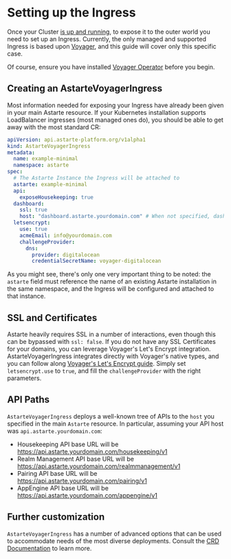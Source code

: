 # Setting up the Ingress

Once your Cluster [is up and running](060-setup_cluster.html), to expose it to the outer world you
need to set up an Ingress. Currently, the only managed and supported Ingress is based upon
[Voyager](https://github.com/appscode/voyager), and this guide will cover only this specific case.

Of course, ensure you have installed [Voyager Operator](https://appscode.com/products/voyager/latest/setup/install/)
before you begin.

## Creating an AstarteVoyagerIngress

Most information needed for exposing your Ingress have already been given in your main Astarte
resource. If your Kubernetes installation supports LoadBalancer ingresses (most managed ones do),
you should be able to get away with the most standard CR:

```yaml
apiVersion: api.astarte-platform.org/v1alpha1
kind: AstarteVoyagerIngress
metadata:
  name: example-minimal
  namespace: astarte
spec:
  # The Astarte Instance the Ingress will be attached to
  astarte: example-minimal
  api:
    exposeHousekeeping: true
  dashboard:
    ssl: true
    host: "dashboard.astarte.yourdomain.com" # When not specified, dashboard will be deployed in /dashboard in the API host.
  letsencrypt:
    use: true
    acmeEmail: info@yourdomain.com
    challengeProvider:
      dns:
        provider: digitalocean
        credentialSecretName: voyager-digitalocean
```

As you might see, there's only one very important thing to be noted: the `astarte` field must reference the name of an
existing Astarte installation in the same namespace, and the Ingress will be configured and attached to that instance.

## SSL and Certificates

Astarte heavily requires SSL in a number of interactions, even though this can be bypassed with `ssl: false`. If you
do not have any SSL Certificates for your domains, you can leverage Voyager's Let's Encrypt integration.
AstarteVoyagerIngress integrates directly with Voyager's native types, and you can follow along
[Voyager's Let's Encrypt guide](https://github.com/appscode/voyager/tree/master/docs/guides/certificate).
Simply set `letsencrypt.use` to `true`, and fill the `challengeProvider` with the right parameters.

## API Paths

`AstarteVoyagerIngress` deploys a well-known tree of APIs to the `host` you specified in the main `Astarte` resource.
In particular, assuming your API host was `api.astarte.yourdomain.com`:

* Housekeeping API base URL will be https://api.astarte.yourdomain.com/housekeeping/v1
* Realm Management API base URL will be https://api.astarte.yourdomain.com/realmmanagement/v1
* Pairing API base URL will be https://api.astarte.yourdomain.com/pairing/v1
* AppEngine API base URL will be https://api.astarte.yourdomain.com/appengine/v1

## Further customization

`AstarteVoyagerIngress` has a number of advanced options that can be used to accommodate needs of the most diverse
deployments. Consult the
[CRD Documentation](https://github.com/astarte-platform/astarte-kubernetes-operator/blob/v0.11.2/deploy/crds/api.astarte-platform.org_astartevoyageringresses_crd.yaml)
to learn more.
